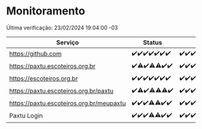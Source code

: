 # Monitoramento

Última verificação: 23/02/2024 19:04:00 -03

|Serviço|Status|Últimas 24h|
|---|---|---|
|https://github.com|<span title="2024-02-16: OK=24">✔️</span><span title="2024-02-17: OK=24">✔️</span><span title="2024-02-18: OK=24">✔️</span><span title="2024-02-19: OK=24">✔️</span><span title="2024-02-20: OK=24">✔️</span><span title="2024-02-21: OK=24">✔️</span><span title="2024-02-22: OK=22">✔️</span>|<span title="22/02/2024 19:05:00 -03 : 200">✔️</span><span title="22/02/2024 20:08:00 -03 : 200">✔️</span><span title="22/02/2024 21:29:00 -03 : 200">✔️</span><span title="22/02/2024 22:37:00 -03 : 200">✔️</span><span title="22/02/2024 23:12:00 -03 : 200">✔️</span><span title="23/02/2024 00:06:00 -03 : 200">✔️</span><span title="23/02/2024 01:07:00 -03 : 200">✔️</span><span title="23/02/2024 02:07:00 -03 : 200">✔️</span><span title="23/02/2024 03:08:00 -03 : 200">✔️</span><span title="23/02/2024 04:06:00 -03 : 200">✔️</span><span title="23/02/2024 05:09:00 -03 : 200">✔️</span><span title="23/02/2024 06:06:00 -03 : 200">✔️</span><span title="23/02/2024 07:06:00 -03 : 200">✔️</span><span title="23/02/2024 08:04:00 -03 : 200">✔️</span><span title="23/02/2024 09:11:00 -03 : 200">✔️</span><span title="23/02/2024 10:06:00 -03 : 200">✔️</span><span title="23/02/2024 11:05:00 -03 : 200">✔️</span><span title="23/02/2024 12:07:00 -03 : 200">✔️</span><span title="23/02/2024 13:07:00 -03 : 200">✔️</span><span title="23/02/2024 14:04:00 -03 : 200">✔️</span><span title="23/02/2024 15:08:00 -03 : 200">✔️</span><span title="23/02/2024 16:03:00 -03 : 200">✔️</span><span title="23/02/2024 17:08:00 -03 : 200">✔️</span><span title="23/02/2024 18:04:00 -03 : 200">✔️</span><span title="23/02/2024 19:04:00 -03 : 200">✔️</span>|
|https://paxtu.escoteiros.org.br|<span title="2024-02-16: OK=24">✔️</span><span title="2024-02-17: OK=23, Falhas=1">⚠️</span><span title="2024-02-18: OK=24">✔️</span><span title="2024-02-19: OK=23, Falhas=1">⚠️</span><span title="2024-02-20: OK=23, Falhas=1">⚠️</span><span title="2024-02-21: OK=24">✔️</span><span title="2024-02-22: OK=22">✔️</span>|<span title="22/02/2024 19:05:00 -03 : 200">✔️</span><span title="22/02/2024 20:08:00 -03 : 200">✔️</span><span title="22/02/2024 21:29:00 -03 : 200">✔️</span><span title="22/02/2024 22:37:00 -03 : 200">✔️</span><span title="22/02/2024 23:12:00 -03 : 200">✔️</span><span title="23/02/2024 00:06:00 -03 : 200">✔️</span><span title="23/02/2024 01:07:00 -03 : 200">✔️</span><span title="23/02/2024 02:07:00 -03 : 200">✔️</span><span title="23/02/2024 03:08:00 -03 : 200">✔️</span><span title="23/02/2024 04:06:00 -03 : 200">✔️</span><span title="23/02/2024 05:09:00 -03 : 200">✔️</span><span title="23/02/2024 06:06:00 -03 : 200">✔️</span><span title="23/02/2024 07:06:00 -03 : 200">✔️</span><span title="23/02/2024 08:04:00 -03 : 200">✔️</span><span title="23/02/2024 09:11:00 -03 : 200">✔️</span><span title="23/02/2024 10:06:00 -03 : 200">✔️</span><span title="23/02/2024 11:05:00 -03 : 200">✔️</span><span title="23/02/2024 12:07:00 -03 : 200">✔️</span><span title="23/02/2024 13:07:00 -03 : 200">✔️</span><span title="23/02/2024 14:04:00 -03 : 200">✔️</span><span title="23/02/2024 15:08:00 -03 : 200">✔️</span><span title="23/02/2024 16:03:00 -03 : 200">✔️</span><span title="23/02/2024 17:08:00 -03 : 200">✔️</span><span title="23/02/2024 18:04:00 -03 : 200">✔️</span><span title="23/02/2024 19:04:00 -03 : 200">✔️</span>|
|https://escoteiros.org.br|<span title="2024-02-16: OK=24">✔️</span><span title="2024-02-17: OK=24">✔️</span><span title="2024-02-18: OK=24">✔️</span><span title="2024-02-19: OK=24">✔️</span><span title="2024-02-20: OK=24">✔️</span><span title="2024-02-21: OK=24">✔️</span><span title="2024-02-22: OK=22">✔️</span>|<span title="22/02/2024 19:05:00 -03 : 200">✔️</span><span title="22/02/2024 20:08:00 -03 : 200">✔️</span><span title="22/02/2024 21:29:00 -03 : 200">✔️</span><span title="22/02/2024 22:37:00 -03 : 200">✔️</span><span title="22/02/2024 23:12:00 -03 : 200">✔️</span><span title="23/02/2024 00:06:00 -03 : 200">✔️</span><span title="23/02/2024 01:07:00 -03 : 200">✔️</span><span title="23/02/2024 02:07:00 -03 : 200">✔️</span><span title="23/02/2024 03:08:00 -03 : 200">✔️</span><span title="23/02/2024 04:06:00 -03 : 200">✔️</span><span title="23/02/2024 05:09:00 -03 : 200">✔️</span><span title="23/02/2024 06:06:00 -03 : 200">✔️</span><span title="23/02/2024 07:06:00 -03 : 200">✔️</span><span title="23/02/2024 08:04:00 -03 : 200">✔️</span><span title="23/02/2024 09:11:00 -03 : 200">✔️</span><span title="23/02/2024 10:06:00 -03 : 200">✔️</span><span title="23/02/2024 11:05:00 -03 : 200">✔️</span><span title="23/02/2024 12:07:00 -03 : 200">✔️</span><span title="23/02/2024 13:07:00 -03 : 200">✔️</span><span title="23/02/2024 14:04:00 -03 : 200">✔️</span><span title="23/02/2024 15:08:00 -03 : 200">✔️</span><span title="23/02/2024 16:03:00 -03 : 200">✔️</span><span title="23/02/2024 17:08:00 -03 : 200">✔️</span><span title="23/02/2024 18:04:00 -03 : 200">✔️</span><span title="23/02/2024 19:04:00 -03 : 200">✔️</span>|
|https://paxtu.escoteiros.org.br/paxtu|<span title="2024-02-16: OK=24">✔️</span><span title="2024-02-17: OK=22, Falhas=2">⚠️</span><span title="2024-02-18: OK=24">✔️</span><span title="2024-02-19: OK=23, Falhas=1">⚠️</span><span title="2024-02-20: OK=23, Falhas=1">⚠️</span><span title="2024-02-21: OK=23, Falhas=1">⚠️</span><span title="2024-02-22: OK=22">✔️</span>|<span title="22/02/2024 19:05:00 -03 : 200">✔️</span><span title="22/02/2024 20:08:00 -03 : 200">✔️</span><span title="22/02/2024 21:29:00 -03 : 200">✔️</span><span title="22/02/2024 22:37:00 -03 : 200">✔️</span><span title="22/02/2024 23:12:00 -03 : 200">✔️</span><span title="23/02/2024 00:06:00 -03 : 200">✔️</span><span title="23/02/2024 01:07:00 -03 : 200">✔️</span><span title="23/02/2024 02:07:00 -03 : 200">✔️</span><span title="23/02/2024 03:08:00 -03 : 200">✔️</span><span title="23/02/2024 04:06:00 -03 : 200">✔️</span><span title="23/02/2024 05:09:00 -03 : 200">✔️</span><span title="23/02/2024 06:06:00 -03 : 200">✔️</span><span title="23/02/2024 07:06:00 -03 : 200">✔️</span><span title="23/02/2024 08:04:00 -03 : 200">✔️</span><span title="23/02/2024 09:11:00 -03 : 200">✔️</span><span title="23/02/2024 10:06:00 -03 : 200">✔️</span><span title="23/02/2024 11:05:00 -03 : 200">✔️</span><span title="23/02/2024 12:07:00 -03 : 200">✔️</span><span title="23/02/2024 13:07:00 -03 : 200">✔️</span><span title="23/02/2024 14:04:00 -03 : 200">✔️</span><span title="23/02/2024 15:08:00 -03 : 200">✔️</span><span title="23/02/2024 16:03:00 -03 : 200">✔️</span><span title="23/02/2024 17:08:00 -03 : 200">✔️</span><span title="23/02/2024 18:04:00 -03 : 200">✔️</span><span title="23/02/2024 19:04:00 -03 : 200">✔️</span>|
|https://paxtu.escoteiros.org.br/meupaxtu|<span title="2024-02-16: OK=24">✔️</span><span title="2024-02-17: OK=24">✔️</span><span title="2024-02-18: OK=24">✔️</span><span title="2024-02-19: OK=23, Falhas=1">⚠️</span><span title="2024-02-20: OK=23, Falhas=1">⚠️</span><span title="2024-02-21: OK=24">✔️</span><span title="2024-02-22: OK=22">✔️</span>|<span title="22/02/2024 19:05:00 -03 : 200">✔️</span><span title="22/02/2024 20:08:00 -03 : 200">✔️</span><span title="22/02/2024 21:29:00 -03 : 200">✔️</span><span title="22/02/2024 22:37:00 -03 : 200">✔️</span><span title="22/02/2024 23:12:00 -03 : 200">✔️</span><span title="23/02/2024 00:06:00 -03 : 200">✔️</span><span title="23/02/2024 01:07:00 -03 : 200">✔️</span><span title="23/02/2024 02:07:00 -03 : 200">✔️</span><span title="23/02/2024 03:08:00 -03 : 200">✔️</span><span title="23/02/2024 04:06:00 -03 : 200">✔️</span><span title="23/02/2024 05:09:00 -03 : 200">✔️</span><span title="23/02/2024 06:06:00 -03 : 200">✔️</span><span title="23/02/2024 07:06:00 -03 : 200">✔️</span><span title="23/02/2024 08:04:00 -03 : 200">✔️</span><span title="23/02/2024 09:11:00 -03 : 200">✔️</span><span title="23/02/2024 10:06:00 -03 : 200">✔️</span><span title="23/02/2024 11:05:00 -03 : 200">✔️</span><span title="23/02/2024 12:07:00 -03 : 200">✔️</span><span title="23/02/2024 13:07:00 -03 : 200">✔️</span><span title="23/02/2024 14:04:00 -03 : 200">✔️</span><span title="23/02/2024 15:08:00 -03 : 200">✔️</span><span title="23/02/2024 16:03:00 -03 : 200">✔️</span><span title="23/02/2024 17:08:00 -03 : 200">✔️</span><span title="23/02/2024 18:04:00 -03 : 200">✔️</span><span title="23/02/2024 19:04:00 -03 : 200">✔️</span>|
|Paxtu Login|<span title="2024-02-16: OK=24">✔️</span><span title="2024-02-17: OK=24">✔️</span><span title="2024-02-18: OK=24">✔️</span><span title="2024-02-19: OK=23, Falhas=1">⚠️</span><span title="2024-02-20: OK=23, Falhas=1">⚠️</span><span title="2024-02-21: OK=24">✔️</span><span title="2024-02-22: OK=22">✔️</span>|<span title="22/02/2024 19:05:00 -03 : 200">✔️</span><span title="22/02/2024 20:08:00 -03 : 200">✔️</span><span title="22/02/2024 21:29:00 -03 : 200">✔️</span><span title="22/02/2024 22:37:00 -03 : 200">✔️</span><span title="22/02/2024 23:12:00 -03 : 200">✔️</span><span title="23/02/2024 00:06:00 -03 : 200">✔️</span><span title="23/02/2024 01:07:00 -03 : 200">✔️</span><span title="23/02/2024 02:07:00 -03 : 200">✔️</span><span title="23/02/2024 03:08:00 -03 : 200">✔️</span><span title="23/02/2024 04:06:00 -03 : 200">✔️</span><span title="23/02/2024 05:09:00 -03 : 200">✔️</span><span title="23/02/2024 06:06:00 -03 : 200">✔️</span><span title="23/02/2024 07:06:00 -03 : 200">✔️</span><span title="23/02/2024 08:04:00 -03 : 200">✔️</span><span title="23/02/2024 09:11:00 -03 : 200">✔️</span><span title="23/02/2024 10:06:00 -03 : 200">✔️</span><span title="23/02/2024 11:05:00 -03 : 200">✔️</span><span title="23/02/2024 12:07:00 -03 : 200">✔️</span><span title="23/02/2024 13:07:00 -03 : 200">✔️</span><span title="23/02/2024 14:04:00 -03 : 200">✔️</span><span title="23/02/2024 15:08:00 -03 : 200">✔️</span><span title="23/02/2024 16:03:00 -03 : 200">✔️</span><span title="23/02/2024 17:08:00 -03 : 200">✔️</span><span title="23/02/2024 18:04:00 -03 : 200">✔️</span><span title="23/02/2024 19:04:00 -03 : 200">✔️</span>|
